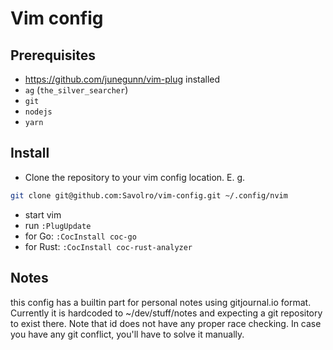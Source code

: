 # Vim config

## Prerequisites
* https://github.com/junegunn/vim-plug installed
* `ag` (`the_silver_searcher`)
* `git`
* `nodejs`
* `yarn`

## Install
* Clone the repository to your vim config location. E. g.
``` bash
git clone git@github.com:Savolro/vim-config.git ~/.config/nvim 
```
* start vim
* run `:PlugUpdate`
* for Go:  `:CocInstall coc-go`
* for Rust:  `:CocInstall coc-rust-analyzer`

## Notes
this config has a builtin part for personal notes using gitjournal.io format. Currently it is
hardcoded to ~/dev/stuff/notes and expecting a git repository to exist there. Note that id does not
have any proper race checking. In case you have any git conflict, you'll have to solve it manually.
